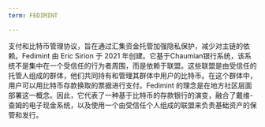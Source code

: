```yaml
---
term: FEDIMINT

---
```

支付和比特币管理协议，旨在通过汇集资金托管加强隐私保护，减少对主链的依赖。Fedimint 由 Eric Sirion 于 2021 年创建。它基于Chaumian银行系统，该系统不是集中在一个受信任的行为者周围，而是依赖于联盟。这些联盟是由受信任的托管人组成的群体，他们共同持有和管理其群体中用户的比特币。在这个群体中，用户可以用比特币存款换取的票据进行支付。Fedimint 的理念是在地方社区层面部署这一概念。因此，它代表了一种基于比特币的存款银行的演变，融合了戴维-查姆的电子现金系统，以及使用一个由受信任个人组成的联盟来负责基础资产的保管和发行。